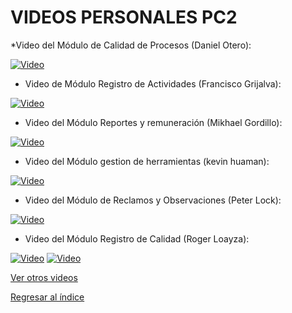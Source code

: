 # VIDEOS PERSONALES PC2

*Video del Módulo de Calidad de Procesos (Daniel Otero):

[![Video](https://img.youtube.com/vi/jHUGzJ2Fs3k/0.jpg)](https://youtu.be/jHUGzJ2Fs3k)

* Video de Módulo Registro de Actividades (Francisco Grijalva):

[![Video](https://img.youtube.com/vi/hEC6umps-zA/0.jpg)](https://youtu.be/hEC6umps-zA)

* Video del Módulo Reportes y remuneración (Mikhael Gordillo): 

[![Video](https://img.youtube.com/vi/OyRxJD3zp28/0.jpg)](https://youtu.be/OyRxJD3zp28)

* Video del Módulo gestion de herramientas (kevin huaman): 

[![Video](https://img.youtube.com/vi/ftYTyqSdO6w/0.jpg)](https://youtu.be/ftYTyqSdO6w)

* Video del Módulo de Reclamos y Observaciones (Peter Lock):

[![Video](https://img.youtube.com/vi/_AhdgcSUecU/0.jpg)](https://youtu.be/_AhdgcSUecU)

* Video del Módulo Registro de Calidad (Roger Loayza):

[![Video](https://img.youtube.com/vi/tdNDOGlTgeg/0.jpg)](https://youtu.be/tdNDOGlTgeg)
[![Video](https://img.youtube.com/vi/tdNDOGlTgeg/0.jpg)](https://youtu.be/8v0Qycd7dGY)

[Ver otros videos](Videos.md)

[Regresar al índice](../README.md)
